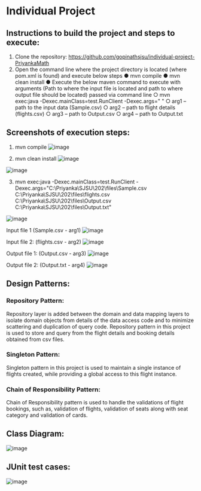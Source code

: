 # Individual Project 

## Instructions to build the project and steps to execute:

1.	Clone the repository: https://github.com/gopinathsjsu/individual-project-PriyankaMath
2.	Open the command line where the project directory is located (where pom.xml is found) and execute below steps
  ●	mvn compile
  ●	mvn clean install
  ●	Execute the below maven command to execute with arguments (Path to where the input file is located and path to where output file should be located) passed via           command line
      ○	mvn exec:java -Dexec.mainClass=test.RunClient -Dexec.args="<arg1> <arg2 > <arg3> <arg4>"
      ○	arg1 – path to the input data (Sample.csv)
      ○	arg2 – path to flight details (flights.csv)
      ○	arg3 – path to Output.csv
      ○	arg4 – path to Output.txt

## Screenshots of execution steps:
  1.	mvn compile
  ![image](https://user-images.githubusercontent.com/21059586/166619420-9fcb0639-f95e-4011-81be-ad03d7d12068.png)

  2.	mvn clean install
  ![image](https://user-images.githubusercontent.com/21059586/166619442-69590879-d79d-45d5-b327-d7c929471ead.png)
  
  ![image](https://user-images.githubusercontent.com/21059586/166619452-fa960626-fec2-4488-a335-419077bf7422.png)
  
  3.	mvn exec:java -Dexec.mainClass=test.RunClient -Dexec.args="C:\Priyanka\SJSU\202\files\Sample.csv C:\Priyanka\SJSU\202\files\flights.csv C:\Priyanka\SJSU\202\files\Output.csv C:\Priyanka\SJSU\202\files\Output.txt"
  
  ![image](https://user-images.githubusercontent.com/21059586/166619472-d609ff65-fd84-431a-825c-06c8cdac2c30.png)

  Input file 1 (Sample.csv - arg1)
  ![image](https://user-images.githubusercontent.com/21059586/166619488-8e42cae4-546f-4151-8b9b-14d68b5384ea.png)

  Input file 2: (flights.csv - arg2)
  ![image](https://user-images.githubusercontent.com/21059586/166619506-c943205c-d7ce-47a0-ae40-9d52de42e352.png)

  Output file 1: (Output.csv - arg3)
  ![image](https://user-images.githubusercontent.com/21059586/166619519-28ff411d-5067-4b65-905b-593e606a9573.png)

  Output file 2: (Output.txt - arg4)
  ![image](https://user-images.githubusercontent.com/21059586/166619533-36a5b9d3-76ac-4c79-b0e4-f9d4b9112a61.png)

  ## Design Patterns:
  
  ### Repository Pattern: 
Repository layer is added between the domain and data mapping layers to isolate domain objects from details of the data access code and to minimize scattering and duplication of query code.
Repository pattern in this project is used to store and query from the flight details and booking details obtained from csv files.

### Singleton Pattern:
Singleton pattern in this project is used to maintain a single instance of flights created, while providing a global access to this flight instance.

### Chain of Responsibility Pattern:
Chain of Responsibility pattern is used to handle the validations of flight bookings, such as, validation of flights, validation of seats along with seat category and validation of cards.
  
## Class Diagram:
  ![image](https://user-images.githubusercontent.com/21059586/166619698-7bd9c875-d6e4-42e2-9178-1feac84af4cf.png)

## JUnit test cases:
  ![image](https://user-images.githubusercontent.com/21059586/166619877-fd023ccf-a1c5-4902-ba3e-ea36dbe8917e.png)



  
